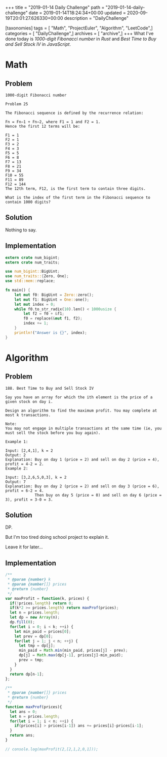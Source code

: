 +++
title = "2019-01-14 Daily Challenge"
path = "2019-01-14-daily-challenge"
date = 2019-01-14T18:24:34+00:00
updated = 2020-09-19T20:01:27.626330+00:00
description = "DailyChallenge"

[taxonomies]
tags = [ "Math", "ProjectEuler", "Algorithm", "LeetCode",]
categories = [ "DailyChallenge",]
archives = [ "archive",]
+++
What I've done today is *1000-digit Fibonacci number* in *Rust* and *Best Time to Buy and Sell Stock IV* in *JavaScript*.

<!-- more -->

# Math

## Problem

```
1000-digit Fibonacci number

Problem 25 

The Fibonacci sequence is defined by the recurrence relation:

Fn = Fn−1 + Fn−2, where F1 = 1 and F2 = 1.
Hence the first 12 terms will be:

F1 = 1
F2 = 1
F3 = 2
F4 = 3
F5 = 5
F6 = 8
F7 = 13
F8 = 21
F9 = 34
F10 = 55
F11 = 89
F12 = 144
The 12th term, F12, is the first term to contain three digits.

What is the index of the first term in the Fibonacci sequence to contain 1000 digits?
```

## Solution

Nothing to say.

## Implementation

```rust
extern crate num_bigint;
extern crate num_traits;

use num_bigint::BigUint;
use num_traits::{Zero, One};
use std::mem::replace;

fn main() {
    let mut f0: BigUint = Zero::zero();
    let mut f1: BigUint = One::one();
    let mut index = 0;
    while f0.to_str_radix(10).len() < 1000usize {    
        let f2 = f0 + &f1;
        f0 = replace(&mut f1, f2);
        index += 1;
    }
    println!("Answer is {}", index);
}
```

# Algorithm

## Problem

```
188. Best Time to Buy and Sell Stock IV

Say you have an array for which the ith element is the price of a given stock on day i.

Design an algorithm to find the maximum profit. You may complete at most k transactions.

Note:
You may not engage in multiple transactions at the same time (ie, you must sell the stock before you buy again).

Example 1:

Input: [2,4,1], k = 2
Output: 2
Explanation: Buy on day 1 (price = 2) and sell on day 2 (price = 4), profit = 4-2 = 2.
Example 2:

Input: [3,2,6,5,0,3], k = 2
Output: 7
Explanation: Buy on day 2 (price = 2) and sell on day 3 (price = 6), profit = 6-2 = 4.
             Then buy on day 5 (price = 0) and sell on day 6 (price = 3), profit = 3-0 = 3.
```

## Solution

DP.

But I'm too tired doing school project to explain it.

Leave it for later...

## Implementation

```js
/**
 * @param {number} k
 * @param {number[]} prices
 * @return {number}
 */
var maxProfit = function(k, prices) {
  if(!prices.length) return 0;
  if(k*2 >= prices.length) return maxProf(prices);
  let n = prices.length;
  let dp = new Array(n);
  dp.fill(0);
  for(let i = 0; i < k; ++i) {
    let min_paid = prices[0];
    let prev = dp[0];
    for(let j = 1; j < n; ++j) {
      let tmp = dp[j];
      min_paid = Math.min(min_paid, prices[j] - prev);
      dp[j] = Math.max(dp[j-1], prices[j]-min_paid);
      prev = tmp;
    }
  }
  return dp[n-1];
};

/**
 * @param {number[]} prices
 * @return {number}
 */
function maxProf(prices){
  let ans = 0;
  let n = prices.length;
  for(let i = 1; i < n; ++i) {
    if(prices[i] > prices[i-1]) ans += prices[i]-prices[i-1];
  }
  return ans;
}

// console.log(maxProfit(2,[2,1,2,0,1]));
```